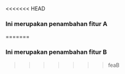 <<<<<<< HEAD
### Ini merupakan penambahan fitur A
=======
### Ini merupakan penambahan fitur B
>>>>>>> feaB
